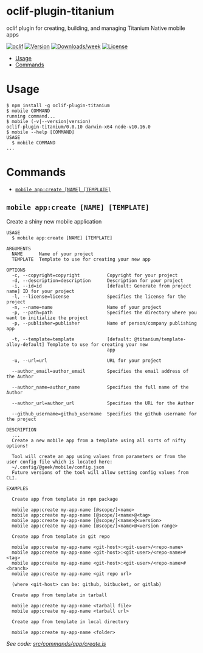 oclif-plugin-titanium
=====================

oclif plugin for creating, building, and managing Titanium Native mobile apps

[![oclif](https://img.shields.io/badge/cli-oclif-brightgreen.svg)](https://oclif.io)
[![Version](https://img.shields.io/npm/v/oclif-plugin-titanium.svg)](https://npmjs.org/package/oclif-plugin-titanium)
[![Downloads/week](https://img.shields.io/npm/dw/oclif-plugin-titanium.svg)](https://npmjs.org/package/oclif-plugin-titanium)
[![License](https://img.shields.io/npm/l/oclif-plugin-titanium.svg)](https://github.com/brentonhouse/oclif-plugin-titanium/blob/master/package.json)

<!-- toc -->
* [Usage](#usage)
* [Commands](#commands)
<!-- tocstop -->
# Usage
<!-- usage -->
```sh-session
$ npm install -g oclif-plugin-titanium
$ mobile COMMAND
running command...
$ mobile (-v|--version|version)
oclif-plugin-titanium/0.0.10 darwin-x64 node-v10.16.0
$ mobile --help [COMMAND]
USAGE
  $ mobile COMMAND
...
```
<!-- usagestop -->
# Commands
<!-- commands -->
* [`mobile app:create [NAME] [TEMPLATE]`](#mobile-appcreate-name-template)

## `mobile app:create [NAME] [TEMPLATE]`

Create a shiny new mobile application

```
USAGE
  $ mobile app:create [NAME] [TEMPLATE]

ARGUMENTS
  NAME      Name of your project
  TEMPLATE  Template to use for creating your new app

OPTIONS
  -c, --copyright=copyright          Copyright for your project
  -d, --description=description      Description for your project
  -i, --id=id                        [default: Generate from project name] ID for your project
  -l, --license=license              Specifies the license for the project
  -n, --name=name                    Name of your project
  -p, --path=path                    Specifies the directory where you want to initialize the project
  -p, --publisher=publisher          Name of person/company publishing app

  -t, --template=template            [default: @titanium/template-alloy-default] Template to use for creating your new
                                     app

  -u, --url=url                      URL for your project

  --author_email=author_email        Specifies the email address of the Author

  --author_name=author_name          Specifies the full name of the Author

  --author_url=author_url            Specifies the URL for the Author

  --github_username=github_username  Specifies the github username for the project

DESCRIPTION
  ...
  Create a new mobile app from a template using all sorts of nifty options!

  Tool will create an app using values from parameters or from the user config file which is located here:  
  ~/.config/@geek/mobile/config.json
  Future versions of the tool will allow setting config values from CLI.

EXAMPLES

  Create app from template in npm package

  mobile app:create my-app-name [@scope/]<name>
  mobile app:create my-app-name [@scope/]<name>@<tag>
  mobile app:create my-app-name [@scope/]<name>@<version>
  mobile app:create my-app-name [@scope/]<name>@<version range>

  Create app from template in git repo

  mobile app:create my-app-name <git-host>:<git-user>/<repo-name>
  mobile app:create my-app-name <git-host>:<git-user>/<repo-name>#<tag>
  mobile app:create my-app-name <git-host>:<git-user>/<repo-name>#<branch>
  mobile app:create my-app-name <git repo url>

  (where <git-host> can be: github, bitbucket, or gitlab)

  Create app from template in tarball

  mobile app:create my-app-name <tarball file>
  mobile app:create my-app-name <tarball url>

  Create app from template in local directory

  mobile app:create my-app-name <folder>
```

_See code: [src/commands/app/create.js](https://github.com/brentonhouse/oclif-plugin-titanium/blob/v0.0.10/src/commands/app/create.js)_
<!-- commandsstop -->
